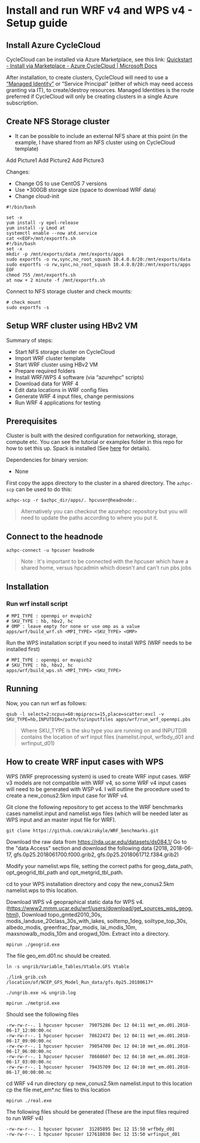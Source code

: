 # Install and run WRF v4 and WPS v4 - Setup guide

## Install Azure CycleCloud

CycleCloud can be installed via Azure Marketplace, see this link:
[Quickstart - Install via Marketplace - Azure CycleCloud | Microsoft Docs](https://learn.microsoft.com/en-us/azure/cyclecloud/qs-install-marketplace?view=cyclecloud-8)

After installation, to create clusters, CycleCloud will need to use a [“Managed Identity”](https://learn.microsoft.com/en-us/azure/cyclecloud/how-to/managed-identities?view=cyclecloud-8) or “Service Principal” (either of which may need access granting via IT), to create/destroy resources.  Managed Identities is the route preferred if CycleCloud will only be creating clusters in a single Azure subscription. 

## Create NFS Storage cluster
-	It can be possible to include an external NFS share at this point (in the example, I have shared from an NFS cluster using on CycleCloud template)

Add Picture1
Add Picture2
Add Picture3

Changes:
-	Change OS to use CentOS 7 versions
-	Use +300GB storage size (space to download WRF data)
-	Change cloud-init

```
#!/bin/bash

set -x
yum install -y epel-release
yum install -y Lmod at
systemctl enable --now atd.service
cat <<EOF>/mnt/exportfs.sh
#!/bin/bash
set -x
mkdir -p /mnt/exports/data /mnt/exports/apps
sudo exportfs -o rw,sync,no_root_squash 10.4.0.0/20:/mnt/exports/data
sudo exportfs -o rw,sync,no_root_squash 10.4.0.0/20:/mnt/exports/apps
EOF
chmod 755 /mnt/exportfs.sh
at now + 2 minute -f /mnt/exportfs.sh
```

Connect to NFS storage cluster and check mounts:
```
# check mount
sudo exportfs -s
```

## Setup WRF cluster using HBv2 VM
Summary of steps:
-	Start NFS storage cluster on CycleCloud
-	Import WRF cluster template 
-	Start WRF cluster using HBv2 VM 
-	Prepare required folders
-	Install WRF/WPS 4 software (via “azurehpc” scripts) 
-	Download data for WRF 4
-	Edit data locations in WRF config files
-	Generate WRF 4 input files, change permissions
-	Run WRF 4  applications for testing




## Prerequisites

Cluster is built with the desired configuration for networking, storage, compute etc. You can see the tutorial or examples folder in this repo for how to set this up. Spack is installed (See [here](../spack/readme.md) for details).

Dependencies for binary version:

* None


First copy the apps directory to the cluster in a shared directory.  The `azhpc-scp` can be used to do this:

```
azhpc-scp -r $azhpc_dir/apps/. hpcuser@headnode:.
```

> Alternatively you can checkout the azurehpc repository but you will need to update the paths according to where you put it.


## Connect to the headnode

```
azhpc-connect -u hpcuser headnode
```

> Note : It's important to be connected with the hpcuser which have a shared home, versus hpcadmin which doesn't and can't run pbs jobs

## Installation

### Run wrf install script
```
# MPI_TYPE : openmpi or mvapich2
# SKU_TYPE : hb, hbv2, hc
# OMP : leave empty for none or use omp as a value
apps/wrf/build_wrf.sh <MPI_TYPE> <SKU_TYPE> <OMP>
```

Run the WPS installation script if you need to install WPS (WRF needs to be installed first)
```
# MPI_TYPE : openmpi or mvapich2
# SKU_TYPE : hb, hbv2, hc
apps/wrf/build_wps.sh <MPI_TYPE> <SKU_TYPE> 
```

## Running


Now, you can run wrf as follows:

```
qsub -l select=2:ncpus=60:mpiprocs=15,place=scatter:excl -v SKU_TYPE=hb,INPUTDIR=/path/to/inputfiles apps/wrf/run_wrf_openmpi.pbs

```
> Where SKU_TYPE is the sku type you are running on and INPUTDIR contains the location of wrf input files (namelist.input, wrfbdy_d01 and wrfinput_d01)

## How to create WRF input cases with WPS
WPS (WRF preprocessing system) is used to create WRF input cases. WRF v3 models are not compatible with WRF v4, so some WRF v4 input cases will need to be generated with WSP v4.
I will outline the procedure used to create a new_conus2.5km input case for WRF v4.

Git clone the following repository to get access to the WRF benchmarks cases namelist.input and namelist.wps files (which will be needed later as WPS input and an master input file for WRF).

```
git clone https://github.com/akirakyle/WRF_benchmarks.git
```

Download the raw data from https://rda.ucar.edu/datasets/ds084.1/
Go to the "data Access" section and download the following data (2018, 2018-06-17, gfs.0p25.2018061700.f000.grib2, gfs.0p25.2018061712.f384.grib2)

Modify your namelist.wps file, setting the correct paths for geog_data_path, opt_geogrid_tbl_path and opt_metgrid_tbl_path.

cd to your WPS installation directory and copy the new_conus2.5km namelist.wps to this location.

Download WPS v4 geopraphical static data for WPS v4. (https://www2.mmm.ucar.edu/wrf/users/download/get_sources_wps_geog.html), Download topo_gmted2010_30s, modis_landuse_20class_30s_with_lakes, soiltemp_1deg, soiltype_top_30s, albedo_modis, greenfrac_fpar_modis, lai_modis_10m, maxsnowalb_modis_10m and orogwd_10m. Extract into a directory.
```
mpirun ./geogrid.exe
```
The file geo_em.d01.nc should be created.
```
ln -s ungrib/Variable_Tables/Vtable.GFS Vtable
```
```
./link_grib.csh /location/of/NCEP_GFS_Model_Run_data/gfs.0p25.20180617*
```
```
./ungrib.exe >& ungrib.log
```
```
mpirun ./metgrid.exe
```
Should see the following files
```
-rw-rw-r--. 1 hpcuser hpcuser  79075286 Dec 12 04:11 met_em.d01.2018-06-17_12:00:00.nc
-rw-rw-r--. 1 hpcuser hpcuser  78622472 Dec 12 04:11 met_em.d01.2018-06-17_09:00:00.nc
-rw-rw-r--. 1 hpcuser hpcuser  79054700 Dec 12 04:10 met_em.d01.2018-06-17_06:00:00.nc
-rw-rw-r--. 1 hpcuser hpcuser  78668607 Dec 12 04:10 met_em.d01.2018-06-17_03:00:00.nc
-rw-rw-r--. 1 hpcuser hpcuser  79435709 Dec 12 04:10 met_em.d01.2018-06-17_00:00:00.nc
```
cd WRF v4 run directory
cp new_conus2.5km namelist.input to this location
cp the file met_em*.nc files to this location

```
mpirun ./real.exe
```
The following files should be generated (These are the input files required to run WRF v4)
```
-rw-rw-r--. 1 hpcuser hpcuser  31285895 Dec 12 15:50 wrfbdy_d01
-rw-rw-r--. 1 hpcuser hpcuser 127618030 Dec 12 15:50 wrfinput_d01
```
